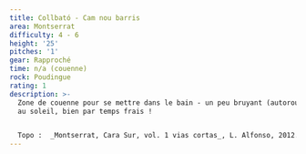 ```yaml
---
title: Collbató - Cam nou barris
area: Montserrat
difficulty: 4 - 6
height: '25'
pitches: '1'
gear: Rapproché
time: n/a (couenne)
rock: Poudingue
rating: 1
description: >-
  Zone de couenne pour se mettre dans le bain - un peu bruyant (autoroute) mais
  au soleil, bien par temps frais !


  Topo :  _Montserrat, Cara Sur, vol. 1 vias cortas_, L. Alfonso, 2012.
---
```


